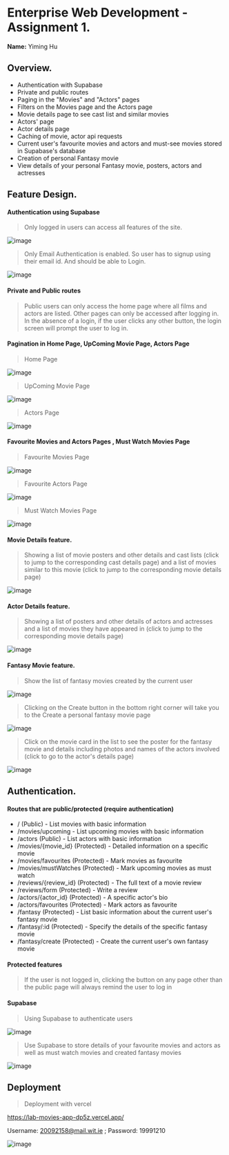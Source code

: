 # Enterprise Web Development - Assignment 1.

__Name:__ Yiming Hu

## Overview.

+ Authentication with Supabase
+ Private and public routes
+ Paging in the "Movies" and "Actors" pages
+ Filters on the Movies page and the Actors page
+ Movie details page to see cast list and similar movies
+ Actors' page
+ Actor details page
+ Caching of movie, actor api requests
+ Current user's favourite movies and actors and must-see movies stored in Supabase's database
+ Creation of personal Fantasy movie
+ View details of your personal Fantasy movie, posters, actors and actresses



## Feature Design.

#### Authentication using Supabase

> Only logged in users can access all features of the site.

![image](images/loginPage.png)

> Only Email Authentication is enabled. So user has to signup using their email id. And should be able to Login.

![image](images/signupPage.png)



#### Private and Public routes

> Public users can only access the home page where all films and actors are listed. Other pages can only be accessed after logging in. In the absence of a login, if the user clicks any other button, the login screen will prompt the user to log in.

#### Pagination in Home Page, UpComing Movie Page, Actors Page

> Home Page 

![image](images/homePage.png)

> UpComing Movie Page

![image](images/upcomingMoviePage.png)

> Actors Page

![image](images/actorsPage.png)

#### Favourite Movies and Actors Pages , Must Watch Movies Page

> Favourite Movies Page

![image](images/favouriteMoviesPage.png)

> Favourite Actors Page

![image](images/favouriteActorsPage.png)

> Must Watch Movies Page

![image](images/mustWatchPage.png)

#### Movie Details feature.

> Showing a list of movie posters and other details and cast lists (click to jump to the corresponding cast details page) and a list of movies similar to this movie (click to jump to the corresponding movie details page)

![image](images/movieDetails.png)

#### Actor Details feature.

> Showing a list of posters and other details of actors and actresses and a list of movies they have appeared in (click to jump to the corresponding movie details page)

![image](images/actorDetails.png)

#### Fantasy Movie feature.

> Show the list of fantasy movies created by the current user

![image](images/fantasyMoviesPage.png)

> Clicking on the Create button in the bottom right corner will take you to the Create a personal fantasy movie page

![image](images/fantasyMoviesPage.png)

> Click on the movie card in the list to see the poster for the fantasy movie and details including photos and names of the actors involved (click to go to the actor's details page)

![image](images/fantasyMovieDetailsPage.png)

## Authentication.

#### Routes that are public/protected (require authentication)
+ / (Public) - List movies with basic information
+ /movies/upcoming - List upcoming movies with basic information
+ /actors (Public) - List actors with basic information
+ /movies/{movie_id} (Protected) - Detailed information on a specific movie
+ /movies/favourites (Protected) - Mark movies as favourite
+ /movies/mustWatches (Protected) - Mark upcoming movies as must watch
+ /reviews/{review_id} (Protected) - The full text of a movie review
+ /reviews/form (Protected) - Write a review
+ /actors/{actor_id} (Protected) - A specific actor's bio
+ /actors/favourites (Protected) - Mark actors as favourite
+ /fantasy (Protected) - List basic information about the current user's fantasy movie
+ /fantasy/:id (Protected) - Specify the details of the specific fantasy movie
+ /fantasy/create (Protected) - Create the current user's own fantasy movie


#### Protected features

> If the user is not logged in, clicking the button on any page other than the public page will always remind the user to log in


#### Supabase 

> Using Supabase to authenticate users

![image](images/Authentication.png)

> Use Supabase to store details of your favourite movies and actors as well as must watch movies and created fantasy movies

![image](images/Database.png)
## Deployment 

> Deployment with vercel

https://lab-movies-app-dp5z.vercel.app/

Username: 20092158@mail.wit.ie ; Password: 19991210

![image](images/vercel.png)



